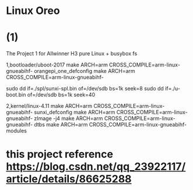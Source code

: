 # Linux Oreo
(1)
==================================================================================
The Project 1 for Allwinner H3 pure Linux + busybox fs

1,bootloader/uboot-2017
make ARCH=arm CROSS_COMPILE=arm-linux-gnueabihf- orangepi_one_defconfig
make ARCH=arm CROSS_COMPILE=arm-linux-gnueabihf-

sudo dd if=./spl/sunxi-spl.bin of=/dev/sdb bs=1k seek=8
sudo dd if=./u-boot.bin of=/dev/sdb bs=1k seek=40

2,kernel/linux-4.11
make ARCH=arm CROSS_COMPILE=arm-linux-gnueabihf- sunxi_defconfig
make ARCH=arm CROSS_COMPILE=arm-linux-gnueabihf- zImage -j4
make ARCH=arm CROSS_COMPILE=arm-linux-gnueabihf- dtbs
make ARCH=arm CROSS_COMPILE=arm-linux-gnueabihf- modules

this project reference https://blog.csdn.net/qq_23922117/article/details/86625288
==================================================================================

